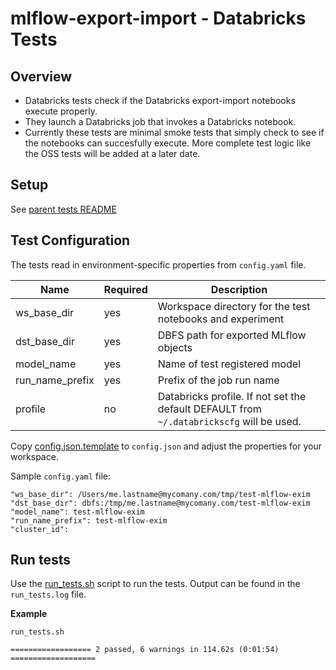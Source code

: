 # mlflow-export-import - Databricks Tests 

## Overview

* Databricks tests check if the Databricks export-import notebooks execute properly.
* They launch a Databricks job that invokes a Databricks notebook.
* Currently these tests are minimal smoke tests that simply check to see if the notebooks can succesfully execute.
More complete test logic like the OSS tests will be added at a later date.

## Setup

See [parent tests README](../README.md#Setup)

## Test Configuration

The tests read in environment-specific properties from `config.yaml` file.

|Name | Required | Description|
|-----|----------|---------|
| ws_base_dir | yes | Workspace directory for the test notebooks and experiment |
| dst_base_dir | yes | DBFS path for exported MLflow objects |
| model_name | yes | Name of test registered model |
| run_name_prefix | yes | Prefix of the job run name |
| profile | no | Databricks profile. If not set the default DEFAULT from `~/.databrickscfg` will be used. |

Copy [config.json.template](config.json.template) to `config.json` and adjust the properties for your workspace.

Sample `config.yaml` file:

```
"ws_base_dir": /Users/me.lastname@mycomany.com/tmp/test-mlflow-exim
"dst_base_dir": dbfs:/tmp/me.lastname@mycomany.com/test-mlflow-exim
"model_name": test-mlflow-exim
"run_name_prefix": test-mlflow-exim
"cluster_id": 
```

## Run tests

Use the [run_tests.sh](run_tests.sh) script to run the tests. Output can be found in the `run_tests.log` file.

**Example**
```
run_tests.sh 
```
```
================== 2 passed, 6 warnings in 114.62s (0:01:54) ===================

```
